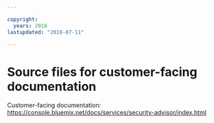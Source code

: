 ```yaml
---

copyright:
  years: 2018
lastupdated: "2018-07-11"

---
```


# Source files for customer-facing documentation

Customer-facing documentation: https://console.bluemix.net/docs/services/security-advisor/index.html



